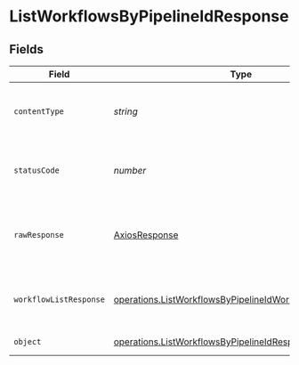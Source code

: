 # ListWorkflowsByPipelineIdResponse


## Fields

| Field                                                                                                                                       | Type                                                                                                                                        | Required                                                                                                                                    | Description                                                                                                                                 |
| ------------------------------------------------------------------------------------------------------------------------------------------- | ------------------------------------------------------------------------------------------------------------------------------------------- | ------------------------------------------------------------------------------------------------------------------------------------------- | ------------------------------------------------------------------------------------------------------------------------------------------- |
| `contentType`                                                                                                                               | *string*                                                                                                                                    | :heavy_check_mark:                                                                                                                          | HTTP response content type for this operation                                                                                               |
| `statusCode`                                                                                                                                | *number*                                                                                                                                    | :heavy_check_mark:                                                                                                                          | HTTP response status code for this operation                                                                                                |
| `rawResponse`                                                                                                                               | [AxiosResponse](https://axios-http.com/docs/res_schema)                                                                                     | :heavy_minus_sign:                                                                                                                          | Raw HTTP response; suitable for custom response parsing                                                                                     |
| `workflowListResponse`                                                                                                                      | [operations.ListWorkflowsByPipelineIdWorkflowListResponse](../../../sdk/models/operations/listworkflowsbypipelineidworkflowlistresponse.md) | :heavy_minus_sign:                                                                                                                          | A paginated list of workflow objects.                                                                                                       |
| `object`                                                                                                                                    | [operations.ListWorkflowsByPipelineIdResponseBody](../../../sdk/models/operations/listworkflowsbypipelineidresponsebody.md)                 | :heavy_minus_sign:                                                                                                                          | Error response.                                                                                                                             |